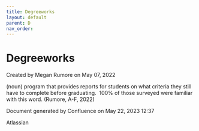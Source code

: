 ```yaml
---
title: Degreeworks
layout: default
parent: D
nav_order:
---
```


# Degreeworks

Created by  Megan Rumore on May 07, 2022

(noun) program that provides reports for students on what criteria they still have to complete before graduating.  100% of those surveyed were familiar with this word. (Rumore, A-F, 2022)

Document generated by Confluence on May 22, 2023 12:37

Atlassian
